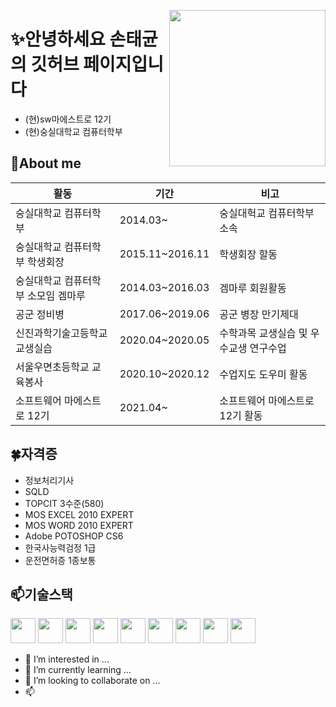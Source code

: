 
<a href="https://hits.seeyoufarm.com"><img src="https://hits.seeyoufarm.com/api/count/incr/badge.svg?url=https%3A%2F%2Fgithub.com%2Fstg0123%2Fhit-counter&count_bg=%235AE57E&title_bg=%23555555&icon=&icon_color=%23E7E7E7&title=%EB%B0%A9%EB%AC%B8%EC%9E%90%EC%88%98&edge_flat=false" width="250px" align="right"/></a>

# ✨안녕하세요 손태균의 깃허브 페이지입니다  
- (현)sw마에스트로 12기  
- (현)숭실대학교 컴퓨터학부  



## 👋About me<br/>
|활동|기간| 비고|
|---|---|---|
|숭실대학교 컴퓨터학부|2014.03~ | 숭실대헉교 컴퓨터학부 소속|
|숭실대학교 컴퓨터학부 학생회장|2015.11~2016.11|학생회장 할동|
|숭실대학교 컴퓨터학부 소모임 겜마루|2014.03~2016.03|겜마루 회원활동|
|공군 정비병 |2017.06~2019.06|공군 병장 만기제대|
|신진과학기술고등학교 교생실습 |2020.04~2020.05|수학과목 교생실습 및 우수교생 연구수업|
|서울우면초등학교 교육봉사|2020.10~2020.12| 수업지도 도우미 활동|
|소프트웨어 마에스트로 12기|2021.04~| 소프트웨어 마에스트로 12기 활동|




## 🍀자격증
- 정보처리기사
- SQLD
- TOPCIT 3수준(580)
- MOS EXCEL 2010 EXPERT
- MOS WORD 2010 EXPERT
- Adobe POTOSHOP CS6
- 한국사능력검정 1급
- 운전면허증 1종보통

## 📫기술스택
<img src="https://img.shields.io/badge/C++-1622D9?style=flat-square&logo=C%2B%2B&logoColor=white" height="40px"/></a>  <img src="https://img.shields.io/badge/Python-3766AB?style=flat-square&logo=Python&logoColor=white" height="40px"/></a> <img src="https://img.shields.io/badge/Java-A7B223?style=flat-square&logo=Java&logoColor=white" height="40px"/></a> <img src="https://img.shields.io/badge/HTML-D92B2B?style=flat-square&logo=HTML5&logoColor=white" height="40px"/></a> <img src="https://img.shields.io/badge/CSS3-1572B6?style=flat-square&logo=CSS3&logoColor=white" height="40px"/></a> <img src="https://img.shields.io/badge/JavaScript-F7DF1E?style=flat-square&logo=JavaScript&logoColor=white" height="40px"/></a> <img src="https://img.shields.io/badge/MySQL-4479A1?style=flat-square&logo=MySQL&logoColor=white" height="40px"/></a> <img src="https://img.shields.io/badge/Selenium-43B02A?style=flat-square&logo=Selenium&logoColor=white" height="40px"/></a> <img src="https://img.shields.io/badge/pandas-150458?style=flat-square&logo=pandas&logoColor=white" height="40px"/></a> 

- 👀 I’m interested in ...
- 🌱 I’m currently learning ...
- 💞️ I’m looking to collaborate on ...
- 📫


